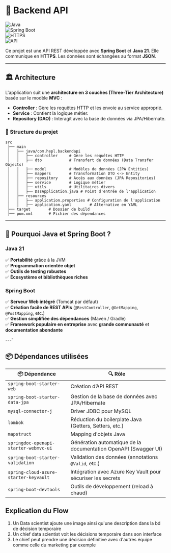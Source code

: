 # 📌 Backend API

![Java](https://img.shields.io/badge/Java-21-blue?style=flat&logo=java)  
![Spring Boot](https://img.shields.io/badge/Spring%20Boot-3.x-green?style=flat&logo=spring)  
![HTTPS](https://img.shields.io/badge/Security-HTTPS-blue?style=flat&logo=lock)  
![API](https://img.shields.io/badge/API-RESTful-lightgrey?style=flat)

Ce projet est une API REST développée avec **Spring Boot** et **Java 21**. Elle communique en **HTTPS**. Les données sont échangées au format **JSON**.

---

## 🏛️ Architecture

L'application suit une **architecture en 3 couches (Three-Tier Architecture)** basée sur le modèle **MVC** :

- **Controller** : Gère les requêtes HTTP et les envoie au service approprié.
- **Service** : Contient la logique métier.
- **Repository (DAO)** : Interagit avec la base de données via JPA/Hibernate.

### 📂 Structure du projet

```plaintext
src
 ├── main
 │   ├── java/com.hepl.backendapi
 │   │   ├── controller     # Gère les requêtes HTTP
 │   │   ├── dto            # Transfert de données (Data Transfer Objects)
 │   │   ├── model          # Modèles de données (JPA Entities)
 │   │   ├── mappers        # Transformation DTO <-> Entity
 │   │   ├── repository     # Accès aux données (JPA Repositories)
 │   │   ├── service        # Logique métier
 │   │   ├── utils          # Utilitaires divers
 │   │   ├── DssApplication.java # Point d'entrée de l'application
 │   ├── resources
 │   │   ├── application.properties # Configuration de l'application
 │   │   ├── application.yaml        # Alternative en YAML
 ├── target        # Dossier de build
 ├── pom.xml       # Fichier des dépendances
```
---

## 🚀 Pourquoi Java et Spring Boot ?

### **Java 21**
✅ **Portabilité** grâce à la JVM  
✅ **Programmation orientée objet**  
✅ **Outils de testing robustes**  
✅ **Écosystème et bibliothèques riches**

### **Spring Boot**
✅ **Serveur Web intégré** (Tomcat par défaut)  
✅ **Création facile de REST APIs** (`@RestController`, `@GetMapping`, `@PostMapping`, etc.)  
✅ **Gestion simplifiée des dépendances** (Maven / Gradle)  
✅ **Framework populaire en entreprise** avec **grande communauté** et **documentation abondante**

---'

## 📦 Dépendances utilisées

| 📦 Dépendance | 🔍 Rôle |
|--------------|--------|
| `spring-boot-starter-web` | Création d’API REST |
| `spring-boot-starter-data-jpa` | Gestion de la base de données avec JPA/Hibernate |
| `mysql-connector-j` | Driver JDBC pour MySQL |
| `lombok` | Réduction du boilerplate Java (Getters, Setters, etc.) |
| `mapstruct` | Mapping d'objets Java |
| `springdoc-openapi-starter-webmvc-ui` | Génération automatique de la documentation OpenAPI (Swagger UI) |
| `spring-boot-starter-validation` | Validation des données (annotations `@Valid`, etc.) |
| `spring-cloud-azure-starter-keyvault` | Intégration avec Azure Key Vault pour sécuriser les secrets |
| `spring-boot-devtools` | Outils de développement (reload à chaud) |


## Explication du Flow

1. Un Data scientist ajoute une image ainsi qu'une description dans la bd de décision temporaire
2. Un chief data scientist voit les décisions temporaire dans son interface
3. Le chief peut prendre une décision définitive avec d'autres équipe comme celle du marketing par exemple


